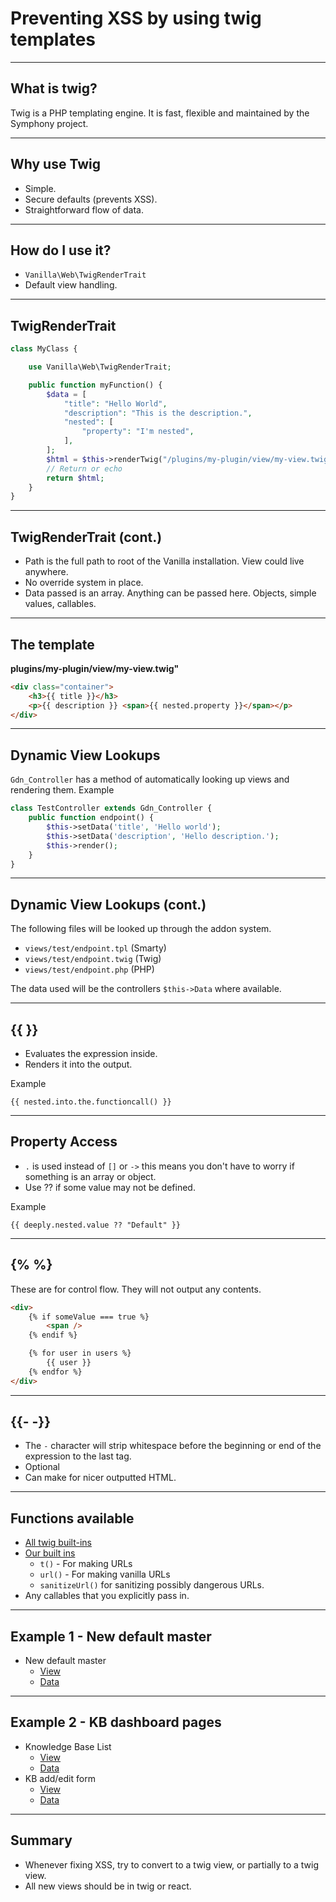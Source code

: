 # Preventing XSS by using twig templates

---

## What is twig?

Twig is a PHP templating engine. It is fast, flexible and maintained by the Symphony project.

---

## Why use Twig

- Simple.
- Secure defaults (prevents XSS).
- Straightforward flow of data.

---

## How do I use it?

- `Vanilla\Web\TwigRenderTrait`
- Default view handling.

---

## TwigRenderTrait

```php
class MyClass {

    use Vanilla\Web\TwigRenderTrait;

    public function myFunction() {
        $data = [
            "title": "Hello World",
            "description": "This is the description.",
            "nested": [
                "property": "I'm nested",
            ],
        ];
        $html = $this->renderTwig("/plugins/my-plugin/view/my-view.twig", $data);
        // Return or echo
        return $html;
    }
}
```

---

## TwigRenderTrait (cont.)

- Path is the full path to root of the Vanilla installation. View could live anywhere.
- No override system in place.
- Data passed is an array. Anything can be passed here. Objects, simple values, callables.

---

## The template

**plugins/my-plugin/view/my-view.twig"**

```html
<div class="container">
    <h3>{{ title }}</h3>
    <p>{{ description }} <span>{{ nested.property }}</span></p>
</div>
```

---

## Dynamic View Lookups

`Gdn_Controller` has a method of automatically looking up views and rendering them. Example

```php
class TestController extends Gdn_Controller {
    public function endpoint() {
        $this->setData('title', 'Hello world');
        $this->setData('description', 'Hello description.');
        $this->render();
    }
}
```

---

## Dynamic View Lookups (cont.)

The following files will be looked up through the addon system.

- `views/test/endpoint.tpl` (Smarty)
- `views/test/endpoint.twig` (Twig)
- `views/test/endpoint.php` (PHP)

The data used will be the controllers `$this->Data` where available.

---

## {{ }}

- Evaluates the expression inside.
- Renders it into the output.

Example
```
{{ nested.into.the.functioncall() }}
```

---

## Property Access

- `.` is used instead of `[]` or `->` this means you don't have to worry if something is an array or object.
- Use ?? if some value may not be defined.

Example
```
{{ deeply.nested.value ?? "Default" }}
```

---

## {% %}

These are for control flow. They will not output any contents.

```html
<div>
    {% if someValue === true %}
        <span />
    {% endif %}

    {% for user in users %}
        {{ user }}
    {% endfor %}
</div>
```

---

## {{- -}}

- The `-` character will strip whitespace before the beginning or end of the expression to the last tag.
- Optional
- Can make for nicer outputted HTML.

---

## Functions available

- [All twig built-ins](https://twig.symfony.com/doc/2.x/)
- [Our built ins](https://github.com/vanilla/vanilla/blob/master/library/Vanilla/Web/TwigRenderTrait.php)
  - `t()` - For making URLs
  - `url()` - For making vanilla URLs
  - `sanitizeUrl()` for sanitizing possibly dangerous URLs.
- Any callables that you explicitly pass in.

---

## Example 1 - New default master

- New default master
  - [View](https://github.com/vanilla/vanilla/blob/master/resources/views/default-master.twig)
  - [Data](https://github.com/vanilla/vanilla/blob/ccbcaceb7343d3ce9986d9ed5127fe9eeaf7a327/library/Vanilla/Web/Page.php#L133-L153)

---

## Example 2 - KB dashboard pages

- Knowledge Base List
  - [View](https://github.com/vanilla/knowledge/blob/master/plugins/knowledge/views/knowledgesettings/index.twig)
  - [Data](https://github.com/vanilla/knowledge/blob/9746dbcdbbbfffb47c0525b2600b8fe89d08ca9d/plugins/knowledge/Controllers/KnowledgeSettingsController.php#L149-L150)
- KB add/edit form
  - [View](https://github.com/vanilla/knowledge/blob/master/plugins/knowledge/views/knowledgesettings/addedit.twig)
  - [Data](https://github.com/vanilla/knowledge/blob/master/plugins/knowledge/Controllers/KnowledgeSettingsController.php#L149-L150)

---

## Summary

- Whenever fixing XSS, try to convert to a twig view, or partially to a twig view.
- All new views should be in twig or react.
